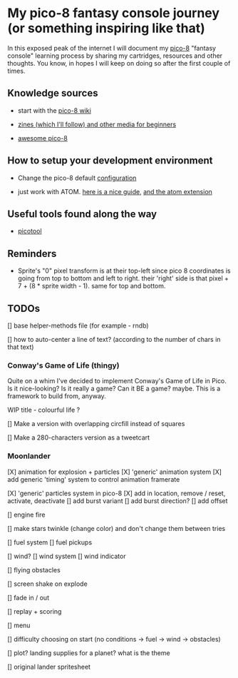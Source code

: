 # My pico-8 fantasy console journey (or something inspiring like that)
In this exposed peak of the internet I will document my [pico-8](https://www.lexaloffle.com/pico-8.php) "fantasy console" learning process by sharing my cartridges, resources and other thoughts. You know, in hopes I will keep on doing so after the first couple of times.  

## Knowledge sources

* start with the [pico-8 wiki](https://pico-8.fandom.com/wiki/)

* [zines (which I'll follow) and other media for beginners](https://www.lexaloffle.com/pico-8.php?page=resources#community)

* [awesome pico-8](https://github.com/pico-8/awesome-PICO-8)

## How to setup your development environment

* Change the pico-8 default [configuration](https://pico-8.fandom.com/wiki/Configuration)

* just work with ATOM. [here is a nice guide](https://www.lexaloffle.com/bbs/?tid=3440), [and the atom extension](https://atom.io/packages/language-pico8)

## Useful tools found along the way

* [picotool](https://pico-8.fandom.com/wiki/Picotool)

## Reminders

* Sprite's "0" pixel transform is at their top-left since pico 8 coordinates is going from top to bottom and left to right. their 'right' side is that pixel + 7 + (8 * sprite width - 1). same for top and bottom.

## TODOs

[] base helper-methods file (for example - rndb)

[] how to auto-center a line of text? (according to the number of chars in that text)

### Conway's Game of Life (thingy)

Quite on a whim I've decided to implement Conway's Game of Life in Pico. Is it nice-looking? Is it really a game? Can it BE a game? maybe. This is a framework to build from, anyway.

WIP title - colourful life ?

[] Make a version with overlapping circfill instead of squares

[] Make a 280-characters version as a tweetcart

### Moonlander

[X] animation for explosion + particles
  [X] 'generic' animation system
  [X] add generic 'timing' system to control animation framerate

[X] 'generic' particles system in pico-8
  [X] add in location, remove / reset, activate, deactivate
  [] add burst variant
    [] add burst direction?
  [] add offset

[] engine fire

[] make stars twinkle (change color) and don't change them between tries

[] fuel system
  [] fuel pickups

[] wind?
  [] wind system
  [] wind indicator

[] flying obstacles

[] screen shake on explode

[] fade in / out

[] replay + scoring

[] menu

[] difficulty choosing on start (no conditions -> fuel -> wind -> obstacles)

[] plot? landing supplies for a planet? what is the theme

[] original lander spritesheet
